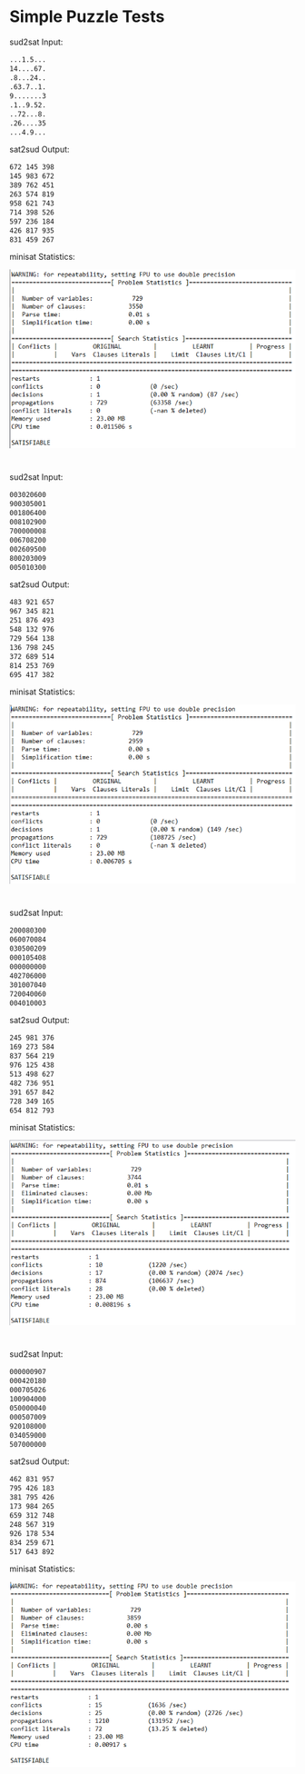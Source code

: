 # Simple Puzzle Tests
sud2sat Input: 

    ...1.5...
    14....67.
    .8...24..
    .63.7..1.
    9.......3
    .1..9.52.
    ..72...8.
    .26....35
    ...4.9...
    
sat2sud Output:
 
    672 145 398
    145 983 672
    389 762 451
    263 574 819
    958 621 743
    714 398 526
    597 236 184
    426 817 935
    831 459 267
    
minisat Statistics:

![](simple/puzzle.png)

#


sud2sat Input:

    003020600
    900305001
    001806400
    008102900
    700000008
    006708200
    002609500
    800203009
    005010300

sat2sud Output:

    483 921 657
    967 345 821
    251 876 493
    548 132 976
    729 564 138
    136 798 245
    372 689 514
    814 253 769
    695 417 382

minisat Statistics:

![](simple/easyPuzzle1.png)

#


sud2sat Input:

    200080300
    060070084
    030500209
    000105408
    000000000
    402706000
    301007040
    720040060
    004010003

sat2sud Output:

    245 981 376
    169 273 584
    837 564 219
    976 125 438
    513 498 627
    482 736 951
    391 657 842
    728 349 165
    654 812 793

minisat Statistics:
 
![](simple/easyPuzzle2.png) 

#


sud2sat Input:

    000000907
    000420180
    000705026
    100904000
    050000040
    000507009
    920108000
    034059000
    507000000

sat2sud Output:

    462 831 957
    795 426 183
    381 795 426
    173 984 265
    659 312 748
    248 567 319
    926 178 534
    834 259 671
    517 643 892

minisat Statistics:

![](simple/easyPuzzle3.png)

#


